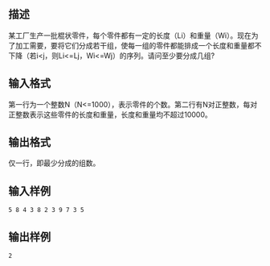 ## 描述

某工厂生产一批棍状零件，每个零件都有一定的长度（Li）和重量（Wi）。现在为了加工需要，要将它们分成若干组，使每一组的零件都能排成一个长度和重量都不下降（若i<j，则Li<=Lj，Wi<=Wj）的序列。请问至少要分成几组?

## 输入格式

第一行为一个整数N（N<=1000），表示零件的个数。第二行有N对正整数，每对正整数表示这些零件的长度和重量，长度和重量均不超过10000。

## 输出格式

仅一行，即最少分成的组数。

## 输入样例

```plaintext
5 8 4 3 8 2 3 9 7 3 5
```

## 输出样例

```plaintext
2
```



 



 

